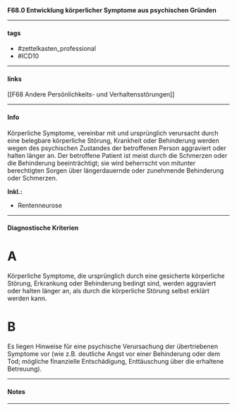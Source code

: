 __F68.0 Entwicklung körperlicher Symptome aus psychischen Gründen__

___________________________________________
#### tags

- #zettelkasten_professional
- #ICD10 
___________________________________________
#### links

[[F68 Andere Persönlichkeits- und Verhaltensstörungen]]

___________________________________________
#### Info
Körperliche Symptome, vereinbar mit und ursprünglich verursacht durch eine belegbare körperliche Störung, Krankheit oder Behinderung werden wegen des psychischen Zustandes der betroffenen Person aggraviert oder halten länger an. Der betroffene Patient ist meist durch die Schmerzen oder die Behinderung beeinträchtigt; sie wird beherrscht von mitunter berechtigten Sorgen über längerdauernde oder zunehmende Behinderung oder Schmerzen.

__Inkl.:__
- Rentenneurose
___________________________________________
#### Diagnostische Kriterien

# A 
Körperliche Symptome, die ursprünglich durch eine gesicherte körperliche Störung, Erkrankung oder Behinderung bedingt sind, werden aggraviert oder halten länger an, als durch die körperliche Störung selbst erklärt werden kann.

# B
Es liegen Hinweise für eine psychische Verursachung der übertriebenen Symptome vor (wie z.B. deutliche Angst vor einer Behinderung oder dem Tod; mögliche finanzielle Entschädigung, Enttäuschung über die erhaltene Betreuung).
___________________________________________
#### Notes

___________________________________________


